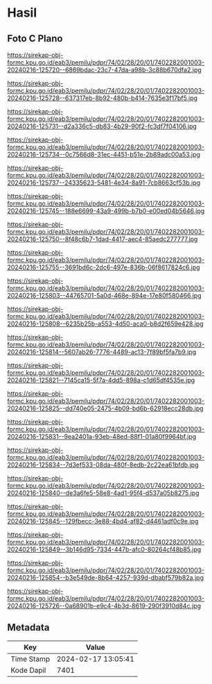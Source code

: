 # Hasil

## Foto C Plano

https://sirekap-obj-formc.kpu.go.id/eab3/pemilu/pdpr/74/02/28/20/01/7402282001003-20240216-125720--6869bdac-23c7-47da-a98b-3c88b670dfa2.jpg

https://sirekap-obj-formc.kpu.go.id/eab3/pemilu/pdpr/74/02/28/20/01/7402282001003-20240216-125728--637317eb-8b92-480b-b414-7635e3f17bf5.jpg

https://sirekap-obj-formc.kpu.go.id/eab3/pemilu/pdpr/74/02/28/20/01/7402282001003-20240216-125731--d2a336c5-db83-4b29-90f2-fc3df7f04106.jpg

https://sirekap-obj-formc.kpu.go.id/eab3/pemilu/pdpr/74/02/28/20/01/7402282001003-20240216-125734--0c7566d8-31ec-4451-b51e-2b89adc00a53.jpg

https://sirekap-obj-formc.kpu.go.id/eab3/pemilu/pdpr/74/02/28/20/01/7402282001003-20240216-125737--24335623-5481-4e34-8a91-7cb8663cf53b.jpg

https://sirekap-obj-formc.kpu.go.id/eab3/pemilu/pdpr/74/02/28/20/01/7402282001003-20240216-125745--188e6699-43a9-499b-b7b0-e00ed04b5646.jpg

https://sirekap-obj-formc.kpu.go.id/eab3/pemilu/pdpr/74/02/28/20/01/7402282001003-20240216-125750--8f48c6b7-1dad-4417-aec4-85aedc277777.jpg

https://sirekap-obj-formc.kpu.go.id/eab3/pemilu/pdpr/74/02/28/20/01/7402282001003-20240216-125755--3691bd6c-2dc6-497e-836b-06f8617824c6.jpg

https://sirekap-obj-formc.kpu.go.id/eab3/pemilu/pdpr/74/02/28/20/01/7402282001003-20240216-125803--44765701-5a0d-468e-894e-17e80f580466.jpg

https://sirekap-obj-formc.kpu.go.id/eab3/pemilu/pdpr/74/02/28/20/01/7402282001003-20240216-125808--6235b25b-a553-4d50-aca0-b8d2f659e428.jpg

https://sirekap-obj-formc.kpu.go.id/eab3/pemilu/pdpr/74/02/28/20/01/7402282001003-20240216-125814--5607ab26-7776-4489-ac13-7f89bf5fa7b9.jpg

https://sirekap-obj-formc.kpu.go.id/eab3/pemilu/pdpr/74/02/28/20/01/7402282001003-20240216-125821--7145ca15-5f7a-4dd5-898a-c1d65df4535e.jpg

https://sirekap-obj-formc.kpu.go.id/eab3/pemilu/pdpr/74/02/28/20/01/7402282001003-20240216-125825--dd740e05-2475-4b09-bd6b-62918ecc28db.jpg

https://sirekap-obj-formc.kpu.go.id/eab3/pemilu/pdpr/74/02/28/20/01/7402282001003-20240216-125831--9ea2401a-93eb-48ed-88f1-01a80f9964bf.jpg

https://sirekap-obj-formc.kpu.go.id/eab3/pemilu/pdpr/74/02/28/20/01/7402282001003-20240216-125834--7d3ef533-08da-480f-8edb-2c22ea61bfdb.jpg

https://sirekap-obj-formc.kpu.go.id/eab3/pemilu/pdpr/74/02/28/20/01/7402282001003-20240216-125840--de3a6fe5-58e8-4ad1-95f4-d537a05b8275.jpg

https://sirekap-obj-formc.kpu.go.id/eab3/pemilu/pdpr/74/02/28/20/01/7402282001003-20240216-125845--129fbecc-3e88-4bd4-af82-d4461adf0c9e.jpg

https://sirekap-obj-formc.kpu.go.id/eab3/pemilu/pdpr/74/02/28/20/01/7402282001003-20240216-125849--3b146d95-7334-447b-afc0-80264cf48b85.jpg

https://sirekap-obj-formc.kpu.go.id/eab3/pemilu/pdpr/74/02/28/20/01/7402282001003-20240216-125854--b3e549de-8b64-4257-939d-dbabf579b82a.jpg

https://sirekap-obj-formc.kpu.go.id/eab3/pemilu/pdpr/74/02/28/20/01/7402282001003-20240216-125726--0a68901b-e9c4-4b3d-8619-290f3910d84c.jpg


## Metadata

| Key        | Value               |
| ---------- | ------------------- |
| Time Stamp | 2024-02-17 13:05:41 |
| Kode Dapil | 7401                |



